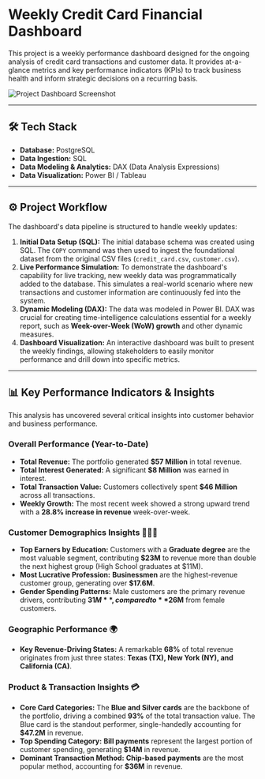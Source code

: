 # Weekly Credit Card Financial Dashboard

This project is a weekly performance dashboard designed for the ongoing analysis of credit card transactions and customer data. It provides at-a-glance metrics and key performance indicators (KPIs) to track business health and inform strategic decisions on a recurring basis.

![Project Dashboard Screenshot](URL_TO_YOUR_DASHBOARD_IMAGE.png)

---

## 🛠️ Tech Stack

* **Database:** PostgreSQL
* **Data Ingestion:** SQL
* **Data Modeling & Analytics:** DAX (Data Analysis Expressions)
* **Data Visualization:** Power BI / Tableau

---

## ⚙️ Project Workflow

The dashboard's data pipeline is structured to handle weekly updates:

1.  **Initial Data Setup (SQL):** The initial database schema was created using SQL. The `COPY` command was then used to ingest the foundational dataset from the original CSV files (`credit_card.csv`, `customer.csv`).
2.  **Live Performance Simulation:** To demonstrate the dashboard's capability for live tracking, new weekly data was programmatically added to the database. This simulates a real-world scenario where new transactions and customer information are continuously fed into the system.
3.  **Dynamic Modeling (DAX):** The data was modeled in Power BI. DAX was crucial for creating time-intelligence calculations essential for a weekly report, such as **Week-over-Week (WoW) growth** and other dynamic measures.
4.  **Dashboard Visualization:** An interactive dashboard was built to present the weekly findings, allowing stakeholders to easily monitor performance and drill down into specific metrics.

---

## 📊 Key Performance Indicators & Insights

This analysis has uncovered several critical insights into customer behavior and business performance.

### Overall Performance (Year-to-Date)

* **Total Revenue:** The portfolio generated **$57 Million** in total revenue.
* **Total Interest Generated:** A significant **$8 Million** was earned in interest.
* **Total Transaction Value:** Customers collectively spent **$46 Million** across all transactions.
* **Weekly Growth:** The most recent week showed a strong upward trend with a **28.8% increase in revenue** week-over-week.

### Customer Demographics Insights 🧑‍🤝‍🧑

* **Top Earners by Education:** Customers with a **Graduate degree** are the most valuable segment, contributing **$23M** to revenue more than double the next highest group (High School graduates at $11M).
* **Most Lucrative Profession:** **Businessmen** are the highest-revenue customer group, generating over **$17.6M**.
* **Gender Spending Patterns:** Male customers are the primary revenue drivers, contributing **$31M**, compared to **$26M** from female customers.

### Geographic Performance 🌍

* **Key Revenue-Driving States:** A remarkable **68%** of total revenue originates from just three states: **Texas (TX), New York (NY), and California (CA)**.

### Product & Transaction Insights 💳

* **Core Card Categories:** The **Blue and Silver cards** are the backbone of the portfolio, driving a combined **93%** of the total transaction value. The Blue card is the standout performer, single-handedly accounting for **$47.2M** in revenue.
* **Top Spending Category:** **Bill payments** represent the largest portion of customer spending, generating **$14M** in revenue.
* **Dominant Transaction Method:** **Chip-based payments** are the most popular method, accounting for **$36M** in revenue.
